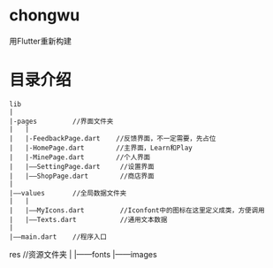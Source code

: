 # chongwu

用Flutter重新构建

# 目录介绍

    lib
    |
    |-pages         //界面文件夹
    |   |
    |   |-FeedbackPage.dart    //反馈界面，不一定需要，先占位
    |   |-HomePage.dart        //主界面，Learn和Play
    |   |-MinePage.dart        //个人界面
    |   |——SettingPage.dart     //设置界面
    |   |——ShopPage.dart        //商店界面
    |
    |——values       //全局数据文件夹
    |   |
    |   |——MyIcons.dart         //Iconfont中的图标在这里定义成类，方便调用
    |   |——Texts.dart           //通用文本数据
    |
    |——main.dart    //程序入口
  
  
  
  res             //资源文件夹
  |
  |——fonts
  |——images
